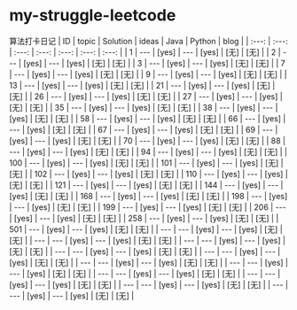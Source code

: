 # my-struggle-leetcode
算法打卡日记
| ID | topic | Solution | ideas | Java | Python | blog |
| :---: | :---: | :---: | :---: | :---: | :---: | :---: |
| 1 | --- | [yes] | --- | [yes] | [无] | [无] |
| 2 | --- | [yes] | --- | [yes] | [无] | [无] |
| 3 | --- | [yes] | --- | [yes] | [无] | [无] |
| 7 | --- | [yes] | --- | [yes] | [无] | [无] |
| 9 | --- | [yes] | --- | [yes] | [无] | [无] |
| 13 | --- | [yes] | --- | [yes] | [无] | [无] |
| 21 | --- | [yes] | --- | [yes] | [无] | [无] |
| 26 | --- | [yes] | --- | [yes] | [无] | [无] |
| 27 | --- | [yes] | --- | [yes] | [无] | [无] |
| 35 | --- | [yes] | --- | [yes] | [无] | [无] |
| 38 | --- | [yes] | --- | [yes] | [无] | [无] |
| 58 | --- | [yes] | --- | [yes] | [无] | [无] |
| 66 | --- | [yes] | --- | [yes] | [无] | [无] |
| 67 | --- | [yes] | --- | [yes] | [无] | [无] |
| 69 | --- | [yes] | --- | [yes] | [无] | [无] |
| 70 | --- | [yes] | --- | [yes] | [无] | [无] |
| 88 | --- | [yes] | --- | [yes] | [无] | [无] |
| 94 | --- | [yes] | --- | [yes] | [无] | [无] |
| 100 | --- | [yes] | --- | [yes] | [无] | [无] |
| 101 | --- | [yes] | --- | [yes] | [无] | [无] |
| 102 | --- | [yes] | --- | [yes] | [无] | [无] |
| 110 | --- | [yes] | --- | [yes] | [无] | [无] |
| 121 | --- | [yes] | --- | [yes] | [无] | [无] |
| 144 | --- | [yes] | --- | [yes] | [无] | [无] |
| 168 | --- | [yes] | --- | [yes] | [无] | [无] |
| 198 | --- | [yes] | --- | [yes] | [无] | [无] |
| 199 | --- | [yes] | --- | [yes] | [无] | [无] |
| 206 | --- | [yes] | --- | [yes] | [无] | [无] |
| 258 | --- | [yes] | --- | [yes] | [无] | [无] |
| 501 | --- | [yes] | --- | [yes] | [无] | [无] |
| --- | --- | [yes] | --- | [yes] | [无] | [无] |
| --- | --- | [yes] | --- | [yes] | [无] | [无] |
| --- | --- | [yes] | --- | [yes] | [无] | [无] |
| --- | --- | [yes] | --- | [yes] | [无] | [无] |
| --- | --- | [yes] | --- | [yes] | [无] | [无] |
| --- | --- | [yes] | --- | [yes] | [无] | [无] |
| --- | --- | [yes] | --- | [yes] | [无] | [无] |
| --- | --- | [yes] | --- | [yes] | [无] | [无] |
| --- | --- | [yes] | --- | [yes] | [无] | [无] |
| --- | --- | [yes] | --- | [yes] | [无] | [无] |
| --- | --- | [yes] | --- | [yes] | [无] | [无] |


